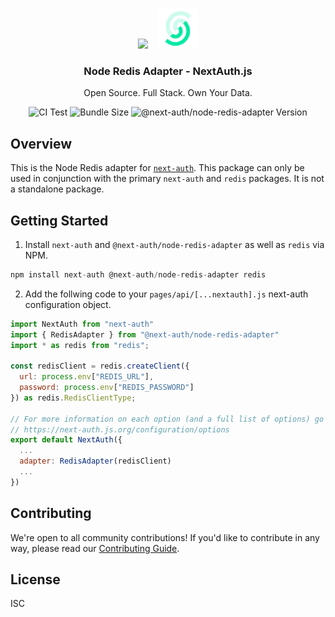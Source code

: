 <p align="center">
   <br/>
   <a href="https://next-auth.js.org" target="_blank"><img height="64px" src="https://next-auth.js.org/img/logo/logo-sm.png" /></a>&nbsp;&nbsp;&nbsp;&nbsp;<img height="64px" src="logo.svg" />
   <h3 align="center"><b>Node Redis Adapter</b> - NextAuth.js</h3>
   <p align="center">
   Open Source. Full Stack. Own Your Data.
   </p>
   <p align="center" style="align: center;">
      <img src="https://github.com/nextauthjs/adapters/actions/workflows/release.yml/badge.svg" alt="CI Test" />
      <img src="https://img.shields.io/bundlephobia/minzip/@next-auth/node-redis-adapter" alt="Bundle Size"/>
      <img src="https://img.shields.io/npm/v/@next-auth/node-redis-adapter" alt="@next-auth/node-redis-adapter Version" />
   </p>
</p>

## Overview

This is the Node Redis adapter for [`next-auth`](https://next-auth.js.org). This package can only be used in conjunction with the primary `next-auth` and `redis` packages. It is not a standalone package.

## Getting Started

1. Install `next-auth` and `@next-auth/node-redis-adapter` as well as `redis` via NPM.

```js
npm install next-auth @next-auth/node-redis-adapter redis
```

2. Add the follwing code to your `pages/api/[...nextauth].js` next-auth configuration object.

```js
import NextAuth from "next-auth"
import { RedisAdapter } from "@next-auth/node-redis-adapter"
import * as redis from "redis";

const redisClient = redis.createClient({
  url: process.env["REDIS_URL"],
  password: process.env["REDIS_PASSWORD"]
}) as redis.RedisClientType;

// For more information on each option (and a full list of options) go to
// https://next-auth.js.org/configuration/options
export default NextAuth({
  ...
  adapter: RedisAdapter(redisClient)
  ...
})
```

## Contributing

We're open to all community contributions! If you'd like to contribute in any way, please read our [Contributing Guide](https://github.com/nextauthjs/adapters/blob/main/CONTRIBUTING.md).

## License

ISC
